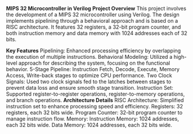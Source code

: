 **MIPS 32 Microcontroller in Verilog**
**Project Overview**
This project involves the development of a MIPS 32 microcontroller using Verilog. The design implements pipelining through a behavioral approach and is based on a RISC architecture. It features 32 registers, a 32-bit program counter, and both instruction memory and data memory with 1024 addresses each of 32 bits.

**Key Features**
Pipelining: Enhanced processing efficiency by overlapping the execution of multiple instructions.
Behavioral Modeling: Utilized a high-level approach for describing the system, focusing on the functional behavior.
5-Stage Pipeline: Instruction Fetch, Decode, Execute, Memory Access, Write-back stages to optimize CPU performance.
Two Clock Signals: Used two clock signals fed to the latches between stages to prevent data loss and ensure smooth stage transition.
Instruction Set: Supported register-to-register operations, register-to-memory operations, and branch operations.
**Architecture Details**
RISC Architecture: Simplified instruction set to enhance processing speed and efficiency.
Registers: 32 registers, each 32 bits wide.
Program Counter: 32-bit program counter to manage instruction flow.
Memory:
Instruction Memory: 1024 addresses, each 32 bits wide.
Data Memory: 1024 addresses, each 32 bits wide.
